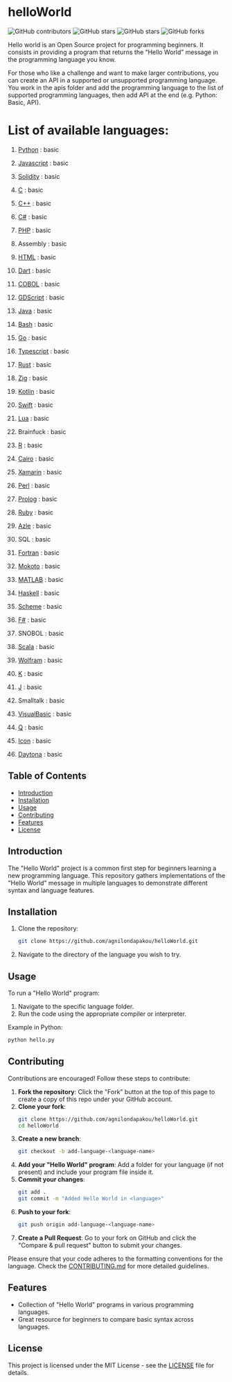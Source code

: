 # helloWorld

![GitHub contributors](https://img.shields.io/github/contributors/agnilondapakou/helloWorld)
![GitHub stars](https://img.shields.io/github/issues/agnilondapakou/helloWorld)
![GitHub stars](https://img.shields.io/github/stars/agnilondapakou/helloWorld)
![GitHub forks](https://img.shields.io/github/forks/agnilondapakou/helloWorld)

Hello world is an Open Source project for programming beginners. It consists in providing a program that returns the “Hello World” message in the programming language you know.

For those who like a challenge and want to make larger contributions, you can create an API in a supported or unsupported programming language. You work in the apis folder and add the programming language to the list of supported programming languages, then add API at the end (e.g. Python: Basic, API).

# List of available languages:

1. [Python](https://www.python.org/) : basic

2. [Javascript](https://developer.mozilla.org/en-US/docs/Web/JavaScript) : basic

3. [Solidity](https://soliditylang.org/) : basic

4. [C](https://www.gnu.org/software/gnu-c-manual/gnu-c-manual.html) : basic

5. [C++](https://isocpp.org/) : basic

6. [C#](https://dotnet.microsoft.com/en-us/languages/csharp) : basic

7. [PHP](https://www.php.net/) : basic

8. Assembly : basic

9. [HTML](https://html.spec.whatwg.org/) : basic

10. [Dart](https://dart.dev/) : basic

11. [COBOL](https://www.ibm.com/docs/en/cobol-zos) : basic

12. [GDScript](https://docs.godotengine.org/en/stable/tutorials/scripting/gdscript/index.html) : basic

13. [Java](https://www.oracle.com/java/) : basic

14. [Bash](https://www.gnu.org/software/bash/) : basic

15. [Go](https://go.dev/) : basic

16. [Typescript](https://www.typescriptlang.org/) : basic

17. [Rust](https://www.rust-lang.org/) : basic

18. [Zig](https://ziglang.org/) : basic

19. [Kotlin](https://kotlinlang.org/) : basic

20. [Swift](https://www.swift.org/) : basic

21. [Lua](https://www.lua.org/) : basic

22. Brainfuck : basic

23. [R](https://www.r-project.org/) : basic

24. [Cairo](https://www.cairo-lang.org/) : basic

25. [Xamarin](https://dotnet.microsoft.com/en-us/apps/xamarin) : basic

26. [Perl](https://www.perl.org/) : basic

27. [Prolog](https://www.swi-prolog.org/) : basic

28. [Ruby](https://www.ruby-lang.org/en/) : basic

29. [Azle](https://demergent-labs.github.io/azle/) : basic

30. SQL : basic

31. [Fortran](https://fortran-lang.org/) : basic

32. [Mokoto](https://internetcomputer.org/docs/current/motoko/main/getting-started/motoko-introduction) : basic

33. [MATLAB](https://www.mathworks.com/products/matlab.html) : basic

34. [Haskell](https://www.haskell.org/) : basic

35. [Scheme](https://www.scheme.org/) : basic

36. [F#](https://fsharp.org/) : basic

37. SNOBOL : basic

38. [Scala](https://www.scala-lang.org/) : basic

39. [Wolfram](https://www.wolfram.com/language/) : basic

40. [K](https://kx.com/) : basic

41. [J](https://www.jsoftware.com/#/) : basic

42. Smalltalk : basic

43. [VisualBasic](https://learn.microsoft.com/en-us/dotnet/visual-basic/) : basic

44. [Q](https://code.kx.com/q/) : basic

45. [Icon](https://www2.cs.arizona.edu/icon/) : basic

46. [Daytona](https://daytona.io/) : basic

## Table of Contents

- [Introduction](#introduction)
- [Installation](#installation)
- [Usage](#usage)
- [Contributing](#contributing)
- [Features](#features)
- [License](#license)

## Introduction

The "Hello World" project is a common first step for beginners learning a new programming language. This repository gathers implementations of the "Hello World" message in multiple languages to demonstrate different syntax and language features.

## Installation

1. Clone the repository:
   ```bash
   git clone https://github.com/agnilondapakou/helloWorld.git
   ```
2. Navigate to the directory of the language you wish to try.

## Usage

To run a "Hello World" program:

1. Navigate to the specific language folder.
2. Run the code using the appropriate compiler or interpreter.

Example in Python:

```bash
python hello.py
```

## Contributing

Contributions are encouraged! Follow these steps to contribute:

1. **Fork the repository**: Click the "Fork" button at the top of this page to create a copy of this repo under your GitHub account.
2. **Clone your fork**:
   ```bash
   git clone https://github.com/agnilondapakou/helloWorld.git
   cd helloWorld
   ```
3. **Create a new branch**:
   ```bash
   git checkout -b add-language-<language-name>
   ```
4. **Add your "Hello World" program**: Add a folder for your language (if not present) and include your program file inside it.
5. **Commit your changes**:
   ```bash
   git add .
   git commit -m "Added Hello World in <language>"
   ```
6. **Push to your fork**:
   ```bash
   git push origin add-language-<language-name>
   ```
7. **Create a Pull Request**: Go to your fork on GitHub and click the "Compare & pull request" button to submit your changes.

Please ensure that your code adheres to the formatting conventions for the language. Check the [CONTRIBUTING.md](https://github.com/agnilondapakou/helloWorld/blob/main/CONTRIBUTING.md) for more detailed guidelines.

## Features

- Collection of "Hello World" programs in various programming languages.
- Great resource for beginners to compare basic syntax across languages.

## License

This project is licensed under the MIT License - see the [LICENSE](https://github.com/agnilondapakou/helloWorld/blob/main/LICENSE) file for details.
